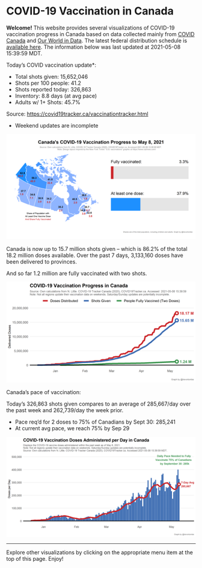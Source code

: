 COVID-19 Vaccination in Canada
==============================

**Welcome!** This website provides several visualizations of COVID-19
vaccination progress in Canada based on data collected mainly from
[COVID Canada](https://covid19tracker.ca/vaccinationtracker.html) and
[Our World in Data](https://ourworldindata.org/covid-vaccinations). The
latest federal distribution schedule is [available
here](https://www.canada.ca/en/public-health/services/diseases/2019-novel-coronavirus-infection/prevention-risks/covid-19-vaccine-treatment/vaccine-rollout.html).
The information below was last updated at 2021-05-08 15:39:59 MDT.

Today’s COVID vaccination update\*:

-   Total shots given: 15,652,046
-   Shots per 100 people: 41.2
-   Shots reported today: 326,863
-   Inventory: 8.8 days (at avg pace)
-   Adults w/ 1+ Shots: 45.7%

Source:
<a href="https://covid19tracker.ca/vaccinationtracker.html" class="uri">https://covid19tracker.ca/vaccinationtracker.html</a>

-   Weekend updates are incomplete

![](Plots/plot_main.png)

Canada is now up to 15.7 million shots given – which is 86.2% of the
total 18.2 million doses available. Over the past 7 days, 3,133,160
doses have been delivered to provinces.

And so far 1.2 million are fully vaccinated with two shots.

![](Plots/plot_total.png)

Canada’s pace of vaccination:

Today’s 326,863 shots given compares to an average of 285,667/day over
the past week and 262,739/day the week prior.

-   Pace req’d for 2 doses to 75% of Canadians by Sept 30: 285,241
-   At current avg pace, we reach 75% by Sep 29

![](Plots/pace_national.png)

------------------------------------------------------------------------

Explore other visualizations by clicking on the appropriate menu item at
the top of this page. Enjoy!

